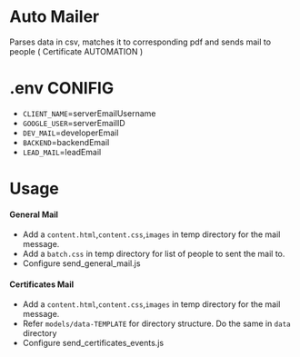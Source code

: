 # Auto Mailer

Parses data in csv, matches it to corresponding pdf and sends mail to people ( Certificate AUTOMATION )

# .env CONIFIG

-   `CLIENT_NAME`=serverEmailUsername
-   `GOOGLE_USER`=serverEmailID
-   `DEV_MAIL`=developerEmail
-   `BACKEND`=backendEmail
-   `LEAD_MAIL`=leadEmail

# Usage

#### General Mail

-   Add a `content.html`,`content.css`,`images` in temp directory for the mail message.
-   Add a `batch.css` in temp directory for list of people to sent the mail to.
-   Configure send_general_mail.js

#### Certificates Mail

-   Add a `content.html`,`content.css`,`images` in temp directory for the mail message.
-   Refer `models/data-TEMPLATE` for directory structure. Do the same in `data` directory
-   Configure send_certificates_events.js
